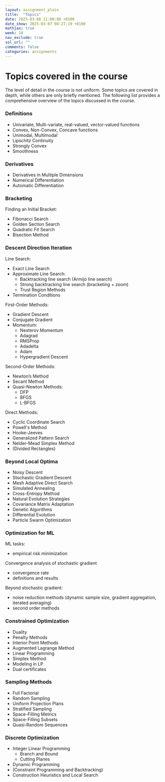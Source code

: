 ```yaml
---
layout: assignment_plain
title:  "Topics"
date: 2025-03-08 11:00:00 +0100
date_show: 2025-03-07 08:27:19 +0100
mathjax: true
week: 10
nav_exclude: true
sol_url: ""
comments: false
categories: assignments
---
```


# Topics covered in the course

The level of detail in the course is not uniform. Some topics are covered in depth, while others are only briefly mentioned. The following list provides a comprehensive overview of the topics discussed in the course.

### Definitions

  - Univariate, Multi-variate, real-valued, vector-valued functions
  - Convex, Non-Convex, Concave functions
  - Unimodal, Multimodal
  - Lipschitz Continuity
  - Strongly Convex
  - Smoothness

### Derivatives

- Derivatives in Multiple Dimensions
- Numerical Differentiation
- Automatic Differentiation

### Bracketing

Finding an Initial Bracket:

  - Fibonacci Search
  - Golden Section Search
  - Quadratic Fit Search
  - Bisection Method

### Descent Direction Iteration

Line Search:

  - Exact Line Search
  - Approximate Line Search:
    - Backtracking line search (Armijo line search)
    - Strong backtracking line search (bracketing + zoom)
    - Trust Region Methods
  - Termination Conditions

First-Order Methods:

  - Gradient Descent
  - Conjugate Gradient
  - Momentum:
    - Nesterov Momentum
    - Adagrad
    - RMSProp
    - Adadelta
    - Adam
    - Hypergradient Descent

Second-Order Methods:

  - Newton’s Method
  - Secant Method
  - Quasi-Newton Methods:
    - DFP
    - BFGS
    - L-BFGS

Direct Methods:

  - Cyclic Coordinate Search
  - Powell's Method
  - Hooke-Jeeves
  - Generalized Pattern Search
  - Nelder-Mead Simplex Method
  - (Divided Rectangles)

### Beyond Local Optima

  -	Noisy Descent
  - Stochastic Gradient Descent
  - Mesh Adaptive Direct Search
  - Simulated Annealing
  - Cross-Entropy Method
  - Natural Evolution Strategies
  - Covariance Matrix Adaptation
  - Genetic Algorithms
  - Differential Evolution
  - Particle Swarm Optimization

### Optimization for ML

ML tasks: 

  - empirical risk minimization
  
Convergence analysis of stochastic gradient

  - convergence rate
  - definitions and results
  
Beyond stochastic gradient:

  - noise reduction methods (dynamic sample size, gradient aggregation, iterated averaging) 
  - second order methods 

### Constrained Optimization

  -	Duality
  - Penalty Methods
  - Interior Point Methods
  - Augmented Lagrange Method
  - Linear Programming
  - Simplex Method
  - Modeling in LP
  - Dual certificates

### Sampling Methods

  - Full Factorial 
  - Random Sampling
  - Uniform Projection Plans
  - Stratified Sampling
  - Space-Filling Metrics 
  - Space-Filling Subsets
  - Quasi-Random Sequences

### Discrete Optimization

  -	Integer Linear Programming
    - Branch and Bound
    - Cutting Planes
  - Dynamic Programming
  - (Constraint Programming and Backtracking) 
  - Construction Heuristics and Local Search